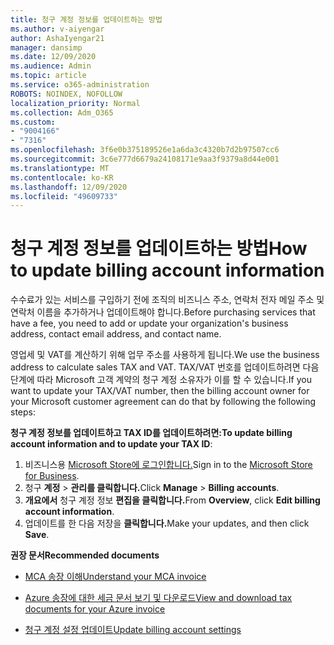 ```yaml
---
title: 청구 계정 정보를 업데이트하는 방법
ms.author: v-aiyengar
author: AshaIyengar21
manager: dansimp
ms.date: 12/09/2020
ms.audience: Admin
ms.topic: article
ms.service: o365-administration
ROBOTS: NOINDEX, NOFOLLOW
localization_priority: Normal
ms.collection: Adm_O365
ms.custom:
- "9004166"
- "7316"
ms.openlocfilehash: 3f6e0b375189526e1a6da3c4320b7d2b97507cc6
ms.sourcegitcommit: 3c6e777d6679a24108171e9aa3f9379a8d44e001
ms.translationtype: MT
ms.contentlocale: ko-KR
ms.lasthandoff: 12/09/2020
ms.locfileid: "49609733"
---
```

# <a name="how-to-update-billing-account-information"></a><span data-ttu-id="be8a9-102">청구 계정 정보를 업데이트하는 방법</span><span class="sxs-lookup"><span data-stu-id="be8a9-102">How to update billing account information</span></span>

<span data-ttu-id="be8a9-103">수수료가 있는 서비스를 구입하기 전에 조직의 비즈니스 주소, 연락처 전자 메일 주소 및 연락처 이름을 추가하거나 업데이트해야 합니다.</span><span class="sxs-lookup"><span data-stu-id="be8a9-103">Before purchasing services that have a fee, you need to add or update your organization's business address, contact email address, and contact name.</span></span>

<span data-ttu-id="be8a9-104">영업세 및 VAT를 계산하기 위해 업무 주소를 사용하게 됩니다.</span><span class="sxs-lookup"><span data-stu-id="be8a9-104">We use the business address to calculate sales TAX and VAT.</span></span> <span data-ttu-id="be8a9-105">TAX/VAT 번호를 업데이트하려면 다음 단계에 따라 Microsoft 고객 계약의 청구 계정 소유자가 이를 할 수 있습니다.</span><span class="sxs-lookup"><span data-stu-id="be8a9-105">If you want to update your TAX/VAT number, then the billing account owner for your Microsoft customer agreement can do that by following the following steps:</span></span>

<span data-ttu-id="be8a9-106">**청구 계정 정보를 업데이트하고 TAX ID를 업데이트하려면:**</span><span class="sxs-lookup"><span data-stu-id="be8a9-106">**To update billing account information and to update your TAX ID**:</span></span>

1. <span data-ttu-id="be8a9-107">비즈니스용 [Microsoft Store에 로그인합니다.](https://businessstore.microsoft.com/)</span><span class="sxs-lookup"><span data-stu-id="be8a9-107">Sign in to the [Microsoft Store for Business](https://businessstore.microsoft.com/).</span></span>
1. <span data-ttu-id="be8a9-108">청구 **계정**  >  **관리를 클릭합니다.**</span><span class="sxs-lookup"><span data-stu-id="be8a9-108">Click **Manage** > **Billing accounts**.</span></span>
1. <span data-ttu-id="be8a9-109">**개요에서** 청구 계정 정보 **편집을 클릭합니다.**</span><span class="sxs-lookup"><span data-stu-id="be8a9-109">From **Overview**, click **Edit billing account information**.</span></span>
1. <span data-ttu-id="be8a9-110">업데이트를 한 다음 저장을 **클릭합니다.**</span><span class="sxs-lookup"><span data-stu-id="be8a9-110">Make your updates, and then click **Save**.</span></span> 

<span data-ttu-id="be8a9-111">**권장 문서**</span><span class="sxs-lookup"><span data-stu-id="be8a9-111">**Recommended documents**</span></span>

- [<span data-ttu-id="be8a9-112">MCA 송장 이해</span><span class="sxs-lookup"><span data-stu-id="be8a9-112">Understand your MCA invoice</span></span>](https://docs.microsoft.com/azure/cost-management-billing/understand/mca-understand-your-invoice)

- [<span data-ttu-id="be8a9-113">Azure 송장에 대한 세금 문서 보기 및 다운로드</span><span class="sxs-lookup"><span data-stu-id="be8a9-113">View and download tax documents for your Azure invoice</span></span>](https://docs.microsoft.com/azure/cost-management-billing/understand/mca-download-tax-document)

- [<span data-ttu-id="be8a9-114">청구 계정 설정 업데이트</span><span class="sxs-lookup"><span data-stu-id="be8a9-114">Update billing account settings</span></span>](https://docs.microsoft.com/microsoft-store/update-microsoft-store-for-business-account-settings)  
